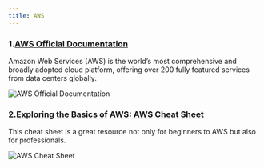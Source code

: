 ```yaml
---
title: AWS
---
```


### 1.[AWS Official Documentation](https://docs.aws.amazon.com/index.html?nc2=h_ql_doc_do)

Amazon Web Services (AWS) is the world’s most comprehensive and broadly adopted cloud platform, offering over 200 fully featured services from data centers globally.

![AWS Official Documentation](https://dev-to-uploads.s3.amazonaws.com/uploads/articles/5jmb29v4t3ku7ri0o40k.png)

### 2.[Exploring the Basics of AWS: AWS Cheat Sheet](https://www.whizlabs.com/blog/aws-cheat-sheet/)

This cheat sheet is a great resource not only for beginners to AWS but also for professionals. 

![AWS Cheat Sheet](https://user-images.githubusercontent.com/44824894/135862782-4927e0c9-ae9c-4876-9724-47882db82d5e.png)
